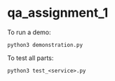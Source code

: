# qa_assignment_1

To run a demo:

```shell
python3 demonstration.py
```

To test all parts:

```shell
python3 test_<service>.py
```
